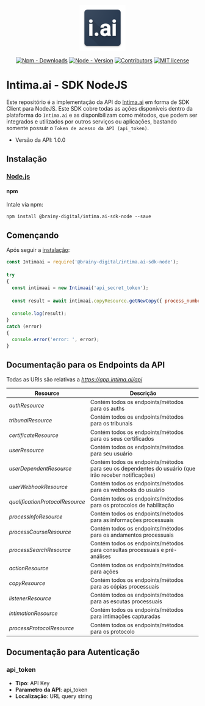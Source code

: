 <br />
<div align="center">
  <a href="#">
    <img src="docs/images/logo.png" alt="Logo" width="120" height="120">
  </a>
  
  [![Npm - Downloads](https://img.shields.io/npm/dt/@brainy-digital/intima.ai-sdk-node.svg?style=flat&color=97ca00)](https://www.npmjs.com/package/@brainy-digital/intimai-sdk-node "View this project on npm")
  [![Node - Version](https://img.shields.io/badge/node-%3E=_6.4.0-blue.svg?style=flat)](https://www.npmjs.com/package/@brainy-digital/intimai-sdk-node "View this project on npm")
  [![Contributors](https://img.shields.io/badge/contributors-1-yellow.svg)](https://github.com/brainydigital/intimai-sdk-node/graphs/contributors)
  [![MIT license](https://img.shields.io/badge/license-MIT-brightgreen.svg)](https://opensource.org/licenses/MIT)
</div>

# Intima.ai - SDK NodeJS

Este repositório é a implementação da API do [Intima.ai](https://app.intima.ai) em forma de SDK Client para NodeJS. Este SDK cobre todas as ações disponíveis dentro da plataforma do `Intima.ai` e as disponibilizam como métodos, que podem ser integrados e utilizados por outros serviços ou aplicações, bastando somente possuir o `Token de acesso da API (api_token)`.

- Versão da API: 1.0.0

## Instalação

### [Node.js](https://nodejs.org/)

#### npm

Intale via npm:

```shell
npm install @brainy-digital/intima.ai-sdk-node --save
```

## Començando

Após seguir a [instalação](#installation):

```javascript
const Intimaai = require('@brainy-digital/intima.ai-sdk-node');

try
{
  const intimaai = new Intimaai('api_secret_token');

  const result = await intimaai.copyResource.getNewCopy({ process_number: '0000000-00.0000.0.00.0000', auth_id: 1 });

  console.log(result);
}
catch (error)
{
  console.error('error: ', error);
}
```

## Documentação para os Endpoints da API

Todas as URIs são relativas a *https://app.intima.ai/api*

Resource | Descrição
------------ | -------------
*authResource* | Contém todos os endpoints/métodos para os auths
*tribunalResource* | Contém todos os endpoints/métodos para os tribunais
*certificateResource* | Contém todos os endpoints/métodos para os seus certificados
*userResource* | Contém todos os endpoints/métodos para seu usuário
*userDependentResource* | Contém todos os endpoints/métodos para seu os dependentes do usuário (que irão receber notificações)
*userWebhookResource* | Contém todos os endpoints/métodos para os webhooks do usuário
*qualificationProtocolResource* | Contém todos os endpoints/métodos para os protocolos de habilitação
*processInfoResource* | Contém todos os endpoints/métodos para as informações processuais
*processCourseResource* | Contém todos os endpoints/métodos para os andamentos processuais
*processSearchResource* | Contém todos os endpoints/métodos para consultas processuais e pré-análises
*actionResource* | Contém todos os endpoints/métodos para ações
*copyResource* | Contém todos os endpoints/métodos para as cópias processuais
*listenerResource* | Contém todos os endpoints/métodos para as escutas processuais
*intimationResource* | Contém todos os endpoints/métodos para intimações capturadas
*processProtocolResource* | Contém todos os endpoints/métodos para os protocolo


<!-- ## Documentação para os Models -->


## Documentação para Autenticação


### api_token

- **Tipo**: API Key
- **Parametro da API**: api_token
- **Localização**: URL query string